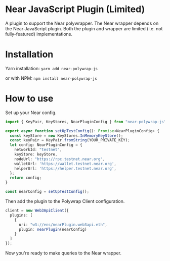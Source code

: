 # Near JavaScript Plugin (Limited)
A plugin to support the Near polywrapper. The Near wrapper depends on the Near JavaScript plugin. Both the plugin and wrapper are limited (i.e. not fully-featured) implementations.

# Installation

Yarn installation: `yarn add near-polywrap-js`

or with NPM: `npm install near-polywrap-js`

# How to use

Set up your Near config.
```typescript
import { KeyPair, KeyStores, NearPluginConfig } from "near-polywrap-js";

export async function setUpTestConfig(): Promise<NearPluginConfig> {
  const keyStore = new KeyStores.InMemoryKeyStore();
  const keyPair = KeyPair.fromString(YOUR_PRIVATE_KEY);
  let config: NearPluginConfig = {
    networkId: "testnet",
    keyStore: keyStore,
    nodeUrl: "https://rpc.testnet.near.org",
    walletUrl: 'https://wallet.testnet.near.org',
    helperUrl: 'https://helper.testnet.near.org',
  };
  return config;
}

const nearConfig = setUpTestConfig();
```

Then add the plugin to the Polywrap Client configuration.
```typescript
client = new Web3ApiClient({
  plugins: [
    {
      uri: "w3://ens/nearPlugin.web3api.eth",
      plugin: nearPlugin(nearConfig)
    }
  ]
});

```

Now you're ready to make queries to the Near wrapper.